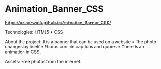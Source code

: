 # Animation_Banner_CSS
https://aniaorwatk.github.io/Animation_Banner_CSS/

Technologies: HTML5 • CSS 

About the project: It is a banner that can be used on a website • The photo changes by itself • Photos contain captions and quotes • There is an animation in CSS. 

Assets: Free photos from the internet.

